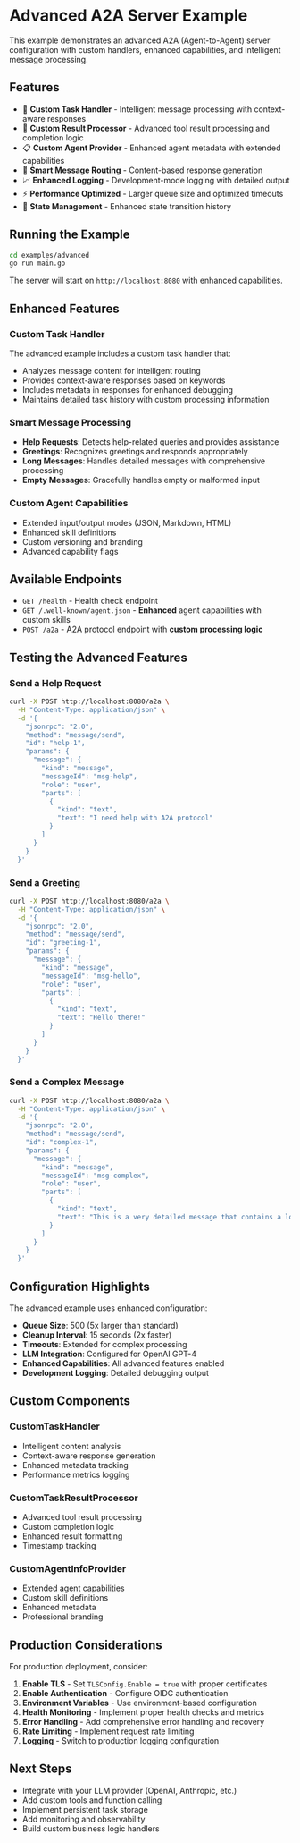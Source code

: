 # Advanced A2A Server Example

This example demonstrates an advanced A2A (Agent-to-Agent) server configuration with custom handlers, enhanced capabilities, and intelligent message processing.

## Features

- 🔧 **Custom Task Handler** - Intelligent message processing with context-aware responses
- 🎯 **Custom Result Processor** - Advanced tool result processing and completion logic
- 📋 **Custom Agent Provider** - Enhanced agent metadata with extended capabilities
- 🧠 **Smart Message Routing** - Content-based response generation
- 📈 **Enhanced Logging** - Development-mode logging with detailed output
- ⚡ **Performance Optimized** - Larger queue size and optimized timeouts
- 🔄 **State Management** - Enhanced state transition history

## Running the Example

```bash
cd examples/advanced
go run main.go
```

The server will start on `http://localhost:8080` with enhanced capabilities.

## Enhanced Features

### Custom Task Handler

The advanced example includes a custom task handler that:

- Analyzes message content for intelligent routing
- Provides context-aware responses based on keywords
- Includes metadata in responses for enhanced debugging
- Maintains detailed task history with custom processing information

### Smart Message Processing

- **Help Requests**: Detects help-related queries and provides assistance
- **Greetings**: Recognizes greetings and responds appropriately
- **Long Messages**: Handles detailed messages with comprehensive processing
- **Empty Messages**: Gracefully handles empty or malformed input

### Custom Agent Capabilities

- Extended input/output modes (JSON, Markdown, HTML)
- Enhanced skill definitions
- Custom versioning and branding
- Advanced capability flags

## Available Endpoints

- `GET /health` - Health check endpoint
- `GET /.well-known/agent.json` - **Enhanced** agent capabilities with custom skills
- `POST /a2a` - A2A protocol endpoint with **custom processing logic**

## Testing the Advanced Features

### Send a Help Request

```bash
curl -X POST http://localhost:8080/a2a \
  -H "Content-Type: application/json" \
  -d '{
    "jsonrpc": "2.0",
    "method": "message/send",
    "id": "help-1",
    "params": {
      "message": {
        "kind": "message",
        "messageId": "msg-help",
        "role": "user",
        "parts": [
          {
            "kind": "text",
            "text": "I need help with A2A protocol"
          }
        ]
      }
    }
  }'
```

### Send a Greeting

```bash
curl -X POST http://localhost:8080/a2a \
  -H "Content-Type: application/json" \
  -d '{
    "jsonrpc": "2.0",
    "method": "message/send",
    "id": "greeting-1",
    "params": {
      "message": {
        "kind": "message",
        "messageId": "msg-hello",
        "role": "user",
        "parts": [
          {
            "kind": "text",
            "text": "Hello there!"
          }
        ]
      }
    }
  }'
```

### Send a Complex Message

```bash
curl -X POST http://localhost:8080/a2a \
  -H "Content-Type: application/json" \
  -d '{
    "jsonrpc": "2.0",
    "method": "message/send",
    "id": "complex-1",
    "params": {
      "message": {
        "kind": "message",
        "messageId": "msg-complex",
        "role": "user",
        "parts": [
          {
            "kind": "text",
            "text": "This is a very detailed message that contains a lot of information about what I want to accomplish with the A2A agent system and requires comprehensive processing with multiple steps and considerations."
          }
        ]
      }
    }
  }'
```

## Configuration Highlights

The advanced example uses enhanced configuration:

- **Queue Size**: 500 (5x larger than standard)
- **Cleanup Interval**: 15 seconds (2x faster)
- **Timeouts**: Extended for complex processing
- **LLM Integration**: Configured for OpenAI GPT-4
- **Enhanced Capabilities**: All advanced features enabled
- **Development Logging**: Detailed debugging output

## Custom Components

### CustomTaskHandler

- Intelligent content analysis
- Context-aware response generation
- Enhanced metadata tracking
- Performance metrics logging

### CustomTaskResultProcessor

- Advanced tool result processing
- Custom completion logic
- Enhanced result formatting
- Timestamp tracking

### CustomAgentInfoProvider

- Extended agent capabilities
- Custom skill definitions
- Enhanced metadata
- Professional branding

## Production Considerations

For production deployment, consider:

1. **Enable TLS** - Set `TLSConfig.Enable = true` with proper certificates
2. **Enable Authentication** - Configure OIDC authentication
3. **Environment Variables** - Use environment-based configuration
4. **Health Monitoring** - Implement proper health checks and metrics
5. **Error Handling** - Add comprehensive error handling and recovery
6. **Rate Limiting** - Implement request rate limiting
7. **Logging** - Switch to production logging configuration

## Next Steps

- Integrate with your LLM provider (OpenAI, Anthropic, etc.)
- Add custom tools and function calling
- Implement persistent task storage
- Add monitoring and observability
- Build custom business logic handlers
